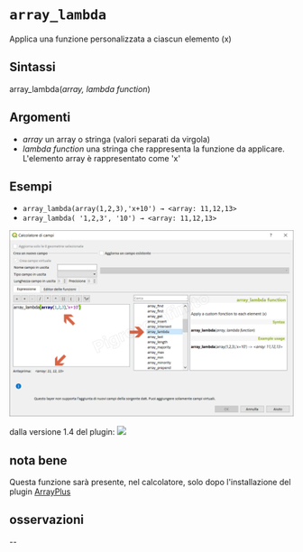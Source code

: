 # `array_lambda`

Applica una funzione personalizzata a ciascun elemento (x)

## Sintassi

array_lambda(_array, lambda function_) 

## Argomenti

* _array_ un array o stringa (valori separati da virgola) 
* _lambda function_ una stringa che rappresenta la funzione da applicare. L'elemento array è rappresentato come 'x'

## Esempi

* `array_lambda(array(1,2,3),'x+10') → <array: 11,12,13>`
*  `array_lambda( '1,2,3', '10') → <array: 11,12,13>`

![](/img/arrays/array_lambda/array_lambda1.png)

dalla versione 1.4 del plugin:
![](/img/arrays/array_lambda/array_lambda2.png)

## nota bene

Questa funzione sarà presente, nel calcolatore, solo dopo l'installazione del plugin [ArrayPlus](https://framagit.org/jbdesbas/arrayPlus)

## osservazioni

--